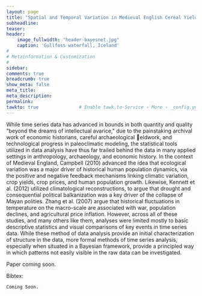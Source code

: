 ```yaml
---
layout: page
title: "Spatial and Temporal Variation in Medieval English Cereal Yields"
subheadline: 
teaser: 
header:
    image_fullwidth: "header-bayesnet.jpg"
    caption: 'Gullfoss waterfall, Iceland'
#
# Metainformation & Customization
#
sidebar: 
comments: true
breadcrumb: true
show_meta: false
meta_title:           
meta_description:
permalink:
tawkto: true               # Enable tawk.to-Service › More › _config.yml
---
```

<div class="row">
<div class="medium-8 columns t30">
<img src="{{ site.url }}/images/bayesnet.png" alt="">
</div><!-- /.medium-8.columns -->
</div><!-- /.row -->
While time series data has advanced in bounds in both quantity and quality "beyond the dreams of intellectual avarice," due to the painstaking archival work of economic historians, careful archaeological eldwork, and technological progress in paleoclimatic modeling, the statistical tools utilized in data analysis have thus far trailed behind the data in many applied settings in anthropology, archaeology, and economic history. In the context of Medieval England, Campbell (2010) advanced the idea that ecological variation was a major driver of historical human population dynamics, via the positive and negative feedback mechanisms linking climatic variation, crop yields, crop prices, and human
population growth. Likewise, Kennett et al. (2012) utilized climatological reconstructions, to argue that drought and consequential political balkanization was a key driver of the collapse of Mayan polities. Zhang et al. (2007) argue that historical fluctuations in temperature on the macro-scale are associated with war, population declines, and agricultural price inflation. However, across all of these studies, and many others like them, analyses were limited mostly to basic descriptive statistics and visual comparisons of key events in time series data. While these method of data analysis provide an initial characterization of structure in the data, more formal methods of time series analysis, especially when situated in a Bayesian framework, provide a principled way in which patterns not easily visible in the raw data can be investigated.

Paper coming soon.

Bibtex:
```
Coming Soon.
```



 
